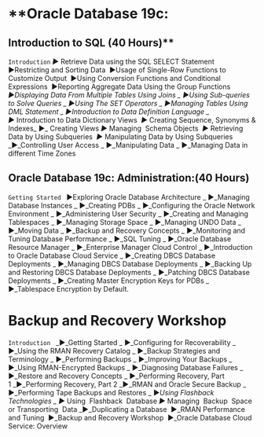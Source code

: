 
# **Oracle Database 19c:
## Introduction to SQL (40 Hours)**

`Introduction`
_►_ Retrieve Data using the SQL SELECT Statement
►Restricting and Sorting Data 
►Usage of Single-Row Functions to Customize Output 
►Using Conversion Functions and Conditional Expressions 
►Reporting Aggregate Data Using the Group Functions 
_►Displaying Data From Multiple Tables Using Joins _
►Using Sub-queries to Solve Queries _
►Using The SET Operators _
►Managing Tables Using DML Statement _
►Introduction to Data Definition Language _
►_ Introduction to Data Dictionary Views 
_►_ Creating Sequence, Synonyms & Indexes_
►_ Creating Views _►_ Managing  Schema Objects 
_►_ Retrieving Data by Using Subqueries 
_►_ Manipulating Data by Using Subqueries 
_►_Controlling User Access _
►_Manipulating Data _
►_Managing Data in different Time Zones  

## Oracle Database 19c: Administration:(40 Hours)

`Getting Started `
►Exploring Oracle Database Architecture _
►_Managing Database Instances _
►_Creating PDBs _
►_Configuring the Oracle Network Environment _
►_Administering User Security _
►_Creating and Managing Tablespaces _
►_Managing Storage Space _
►_Managing UNDO Data _
►_Moving Data _
►_Backup and Recovery Concepts _
►_Monitoring and Tuning Database Performance _
►_SQL Tuning _
►_Oracle Database Resource Manager _
►_Enterprise Manager Cloud Control _
►_Introduction to Oracle Database Cloud Service _
►_Creating DBCS Database Deployments _
►_Managing DBCS Database Deployments _
►_Backing Up and Restoring DBCS Database Deployments _
►_Patching DBCS Database Deployments _
►_Creating Master Encryption Keys for PDBs _
►_Tablespace Encryption by Default.

#  Backup and Recovery Workshop

`Introduction `
_►_Getting Started _
►_Configuring for Recoverability _
►_Using the RMAN Recovery Catalog _
►_Backup Strategies and Terminology _
►_Performing Backups _
►_Improving Your Backups _
►_Using RMAN-Encrypted Backups _
►_Diagnosing Database Failures _
►_Restore and Recovery Concepts _
►_Performing Recovery, Part 1 _►_Performing Recovery, Part 2 _►_RMAN and Oracle Secure Backup _
►_Performing Tape Backups and Restores _
►_Using Flashback Technologies _
►_ Using  Flashback  Database
_►_ Managing  Backup  Space  or Transporting  Data
_►_Duplicating a Database 
►_RMAN Performance and Tuning 
►_Backup and Recovery Workshop 
►_Oracle Database Cloud Service: Overview